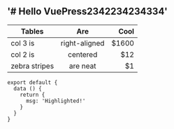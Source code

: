 ## '# Hello VuePress2342234234334'

| Tables        | Are           | Cool  |
| ------------- |:-------------:| -----:|
| col 3 is      | right-aligned | $1600 |
| col 2 is      | centered      |   $12 |
| zebra stripes | are neat      |    $1 |

``` js{4}
export default {
  data () {
    return {
      msg: 'Highlighted!'
    }
  }
}
```